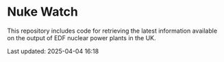 # Nuke Watch

This repository includes code for retrieving the latest information available on the output of EDF nuclear power plants in the UK.

Last updated: 2025-04-04 16:18